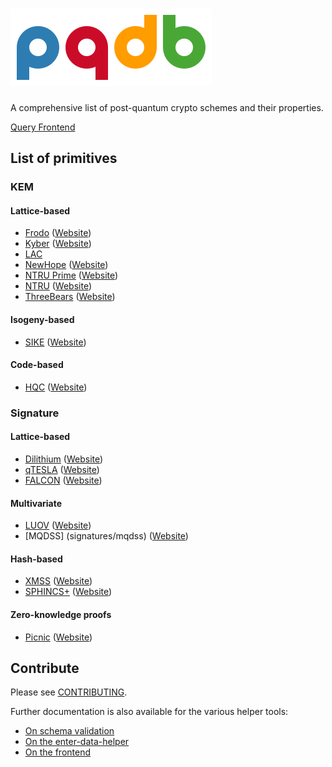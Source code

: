 # ![PQDB Logo](misc/logo/pqdb.png)  
A comprehensive list of post-quantum crypto schemes and their properties.

[Query Frontend](https://cryptoeng.github.io/pqdb/)

## List of primitives

### KEM

#### Lattice-based
* [Frodo](encryption/frodo) ([Website](https://frodokem.org/))
* [Kyber](encryption/kyber) ([Website](https://pq-crystals.org/kyber/))
* [LAC](encryption/lac)
* [NewHope](encryption/newhope) ([Website](https://www.newhopecrypto.org/))
* [NTRU Prime](encryption/ntru-prime) ([Website](https://ntruprime.cr.yp.to/))
* [NTRU](encryption/ntru) ([Website](https://ntru.org/))
* [ThreeBears](encryption/three-bears) ([Website](https://sourceforge.net/projects/threebears/))

#### Isogeny-based
* [SIKE](encryption/sike) ([Website](https://sike.org/))

#### Code-based
* [HQC](encryption/hqc) ([Website](https://pqc-hqc.org/))

### Signature

#### Lattice-based
* [Dilithium](signatures/dilithium) ([Website](https://pq-crystals.org/dilithium/))
* [qTESLA](signatures/qTESLA) ([Website](https://qtesla.org/))
* [FALCON](signatures/FALCON) ([Website](https://falcon-sign.info))

#### Multivariate
* [LUOV](signatures/LUOV) ([Website](https://www.esat.kuleuven.be/cosic/pqcrypto/luov/))
* [MQDSS] (signatures/mqdss) ([Website](http://mqdss.org))

#### Hash-based
* [XMSS](signatures/xmss) ([Website](https://tools.ietf.org/html/rfc8391))
* [SPHINCS+](signatures/SPHINCS) ([Website](https://sphincs.org/))

#### Zero-knowledge proofs
* [Picnic](signatures/Picnic) ([Website](https://microsoft.github.io/Picnic/))

## Contribute

Please see [CONTRIBUTING](CONTRIBUTING.md).

Further documentation is also available for the various helper tools:
* [On schema validation](tools/validation/README.md)
* [On the enter-data-helper](tools/enter-data-helper/README.md)
* [On the frontend](frontend/README.md)
